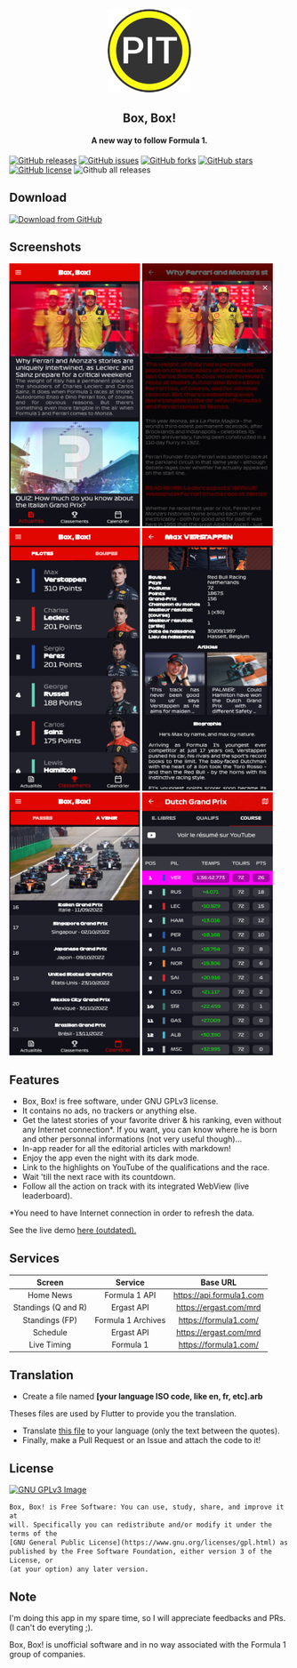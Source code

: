 <p align="center"><a href="https://newpipe.net"><img src="assets/images/icon.png" width="150"></a></p> 
<h2 align="center"><b>Box, Box!</b></h2>
<h4 align="center">A new way to follow Formula 1.</h4>

[![GitHub releases](https://img.shields.io/github/release/BrightDV/BoxBox?style=for-the-badge)](https://github.com/BrightDV/BoxBox/releases/latest)
[![GitHub issues](https://img.shields.io/github/issues/BrightDV/BoxBox?style=for-the-badge)](https://github.com/BrightDV/BoxBox/issues)
[![GitHub forks](https://img.shields.io/github/forks/BrightDV/BoxBox?style=for-the-badge)](https://github.com/BrightDV/BoxBox/network)
[![GitHub stars](https://img.shields.io/github/stars/BrightDV/BoxBox?style=for-the-badge)](https://github.com/BrightDV/BoxBox/stargazers)
[![GitHub license](https://img.shields.io/github/license/BrightDV/BoxBox?style=for-the-badge)](https://github.com/BrightDV/BoxBox/blob/main/LICENSE)
![Github all releases](https://img.shields.io/github/downloads/BrightDV/BoxBox/total.svg?style=for-the-badge)


## Download

[<img src="https://img.shields.io/badge/GitHub-181717?logo=github&logoColor=white"
     alt="Download from GitHub"
     height="60">](https://github.com/BrightDV/BoxBox/releases)

## Screenshots

[<img src="fastlane/metadata/android/en-US/images/phoneScreenshots/0.png" width="235">](fastlane/metadata/android/en-US/images/phoneScreenshots/0.png)
[<img src="fastlane/metadata/android/en-US/images/phoneScreenshots/1.png" width="235">](fastlane/metadata/android/en-US/images/phoneScreenshots/1.png)
[<img src="fastlane/metadata/android/en-US/images/phoneScreenshots/2.png" width="235">](fastlane/metadata/android/en-US/images/phoneScreenshots/2.png)
[<img src="fastlane/metadata/android/en-US/images/phoneScreenshots/3.png" width="235">](fastlane/metadata/android/en-US/images/phoneScreenshots/3.png)
[<img src="fastlane/metadata/android/en-US/images/phoneScreenshots/4.png" width="235">](fastlane/metadata/android/en-US/images/phoneScreenshots/4.png)
[<img src="fastlane/metadata/android/en-US/images/phoneScreenshots/5.png" width="235">](fastlane/metadata/android/en-US/images/phoneScreenshots/5.png)

## Features

- Box, Box! is free software, under GNU GPLv3 license.
- It contains no ads, no trackers or anything else.
- Get the latest stories of your favorite driver & his ranking, even without any Internet connection*. If you want, you can know where he is born and other personnal informations (not very useful though)...
- In-app reader for all the editorial articles with markdown!
- Enjoy the app even the night with its dark mode.
- Link to the highlights on YouTube of the qualifications and the race.
- Wait 'till the next race with its countdown.
- Follow all the action on track with its integrated WebView (live leaderboard).

*You need to have Internet connection in order to refresh the data.

See the live demo [here (outdated).](https://brightdv.github.io)

## Services
| Screen  | Service          | Base URL |
| :---------------: |:---------------:| :---------------:|
| Home News  | Formula 1 API |  https://api.formula1.com |
| Standings (Q and R)  | Ergast API |  https://ergast.com/mrd |
| Standings (FP)  | Formula 1 Archives |  https://formula1.com/ |
| Schedule  |  Ergast API |  https://ergast.com/mrd |
| Live Timing |  Formula 1 |  https://formula1.com/ |

## Translation
- Create a file named **[your language ISO code, like en, fr, etc].arb**

Theses files are used by Flutter to provide you the translation.
- Translate [this file](lib/l10n/app_en.arb) to your language (only the text between the quotes).
- Finally, make a Pull Request or an Issue and attach the code to it!

## License
[![GNU GPLv3 Image](https://www.gnu.org/graphics/gplv3-127x51.png)](https://www.gnu.org/licenses/gpl-3.0.en.html)  

```
Box, Box! is Free Software: You can use, study, share, and improve it at
will. Specifically you can redistribute and/or modify it under the terms of the
[GNU General Public License](https://www.gnu.org/licenses/gpl.html) as
published by the Free Software Foundation, either version 3 of the License, or
(at your option) any later version.
```

## Note
I'm doing this app in my spare time, so I will appreciate feedbacks and PRs. (I can't do everyting ;).

Box, Box! is unofficial software and in no way associated with the Formula 1 group of companies.
